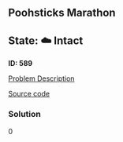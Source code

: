 ## Poohsticks Marathon

## State: :cloud: **Intact**

**ID: 589**

[Problem Description](https://projecteuler.net/problem=589)

[Source code](main.cpp)

### Solution
0